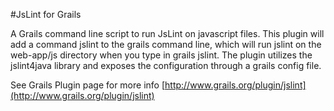 #JsLint for Grails

A Grails command line script to run JsLint on javascript files. This plugin will add a command jslint to the grails command line, which will run jslint on the web-app/js directory when you type in grails jslint. The plugin utilizes the jslint4java library and exposes the configuration through a grails config file.


See Grails Plugin page for more info [http://www.grails.org/plugin/jslint](http://www.grails.org/plugin/jslint)